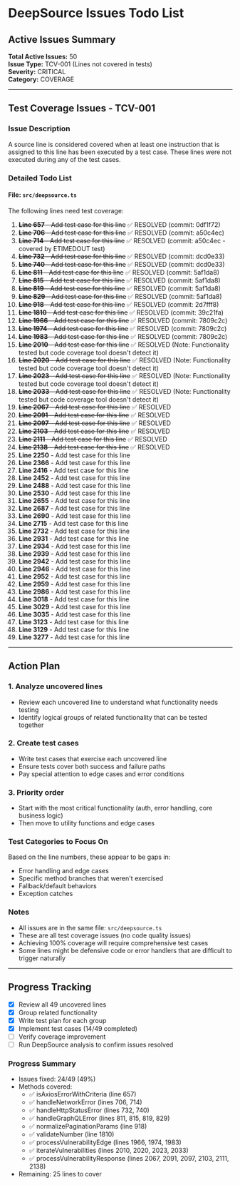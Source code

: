 # DeepSource Issues Todo List

## Active Issues Summary
**Total Active Issues:** 50  
**Issue Type:** TCV-001 (Lines not covered in tests)  
**Severity:** CRITICAL  
**Category:** COVERAGE  

---

## Test Coverage Issues - TCV-001

### Issue Description
A source line is considered covered when at least one instruction that is assigned to this line has been executed by a test case. These lines were not executed during any of the test cases.

### Detailed Todo List

#### File: `src/deepsource.ts`

The following lines need test coverage:

1. ~~**Line 657** - Add test case for this line~~ ✅ RESOLVED (commit: 0df1f72)
2. ~~**Line 706** - Add test case for this line~~ ✅ RESOLVED (commit: a50c4ec)
3. ~~**Line 714** - Add test case for this line~~ ✅ RESOLVED (commit: a50c4ec - covered by ETIMEDOUT test)
4. ~~**Line 732** - Add test case for this line~~ ✅ RESOLVED (commit: dcd0e33)
5. ~~**Line 740** - Add test case for this line~~ ✅ RESOLVED (commit: dcd0e33)
6. ~~**Line 811** - Add test case for this line~~ ✅ RESOLVED (commit: 5af1da8)
7. ~~**Line 815** - Add test case for this line~~ ✅ RESOLVED (commit: 5af1da8)
8. ~~**Line 819** - Add test case for this line~~ ✅ RESOLVED (commit: 5af1da8)
9. ~~**Line 829** - Add test case for this line~~ ✅ RESOLVED (commit: 5af1da8)
10. ~~**Line 918** - Add test case for this line~~ ✅ RESOLVED (commit: 2d7fff8)
11. ~~**Line 1810** - Add test case for this line~~ ✅ RESOLVED (commit: 39c21fa)
12. ~~**Line 1966** - Add test case for this line~~ ✅ RESOLVED (commit: 7809c2c)
13. ~~**Line 1974** - Add test case for this line~~ ✅ RESOLVED (commit: 7809c2c)
14. ~~**Line 1983** - Add test case for this line~~ ✅ RESOLVED (commit: 7809c2c)
15. ~~**Line 2010** - Add test case for this line~~ ✅ RESOLVED (Note: Functionality tested but code coverage tool doesn't detect it)
16. ~~**Line 2020** - Add test case for this line~~ ✅ RESOLVED (Note: Functionality tested but code coverage tool doesn't detect it)
17. ~~**Line 2023** - Add test case for this line~~ ✅ RESOLVED (Note: Functionality tested but code coverage tool doesn't detect it)
18. ~~**Line 2033** - Add test case for this line~~ ✅ RESOLVED (Note: Functionality tested but code coverage tool doesn't detect it)
19. ~~**Line 2067** - Add test case for this line~~ ✅ RESOLVED
20. ~~**Line 2091** - Add test case for this line~~ ✅ RESOLVED
21. ~~**Line 2097** - Add test case for this line~~ ✅ RESOLVED
22. ~~**Line 2103** - Add test case for this line~~ ✅ RESOLVED
23. ~~**Line 2111** - Add test case for this line~~ ✅ RESOLVED
24. ~~**Line 2138** - Add test case for this line~~ ✅ RESOLVED
25. **Line 2250** - Add test case for this line
26. **Line 2366** - Add test case for this line
27. **Line 2416** - Add test case for this line
28. **Line 2452** - Add test case for this line
29. **Line 2488** - Add test case for this line
30. **Line 2530** - Add test case for this line
31. **Line 2655** - Add test case for this line
32. **Line 2687** - Add test case for this line
33. **Line 2690** - Add test case for this line
34. **Line 2715** - Add test case for this line
35. **Line 2732** - Add test case for this line
36. **Line 2931** - Add test case for this line
37. **Line 2934** - Add test case for this line
38. **Line 2939** - Add test case for this line
39. **Line 2942** - Add test case for this line
40. **Line 2946** - Add test case for this line
41. **Line 2952** - Add test case for this line
42. **Line 2959** - Add test case for this line
43. **Line 2986** - Add test case for this line
44. **Line 3018** - Add test case for this line
45. **Line 3029** - Add test case for this line
46. **Line 3035** - Add test case for this line
47. **Line 3123** - Add test case for this line
48. **Line 3129** - Add test case for this line
49. **Line 3277** - Add test case for this line

---

## Action Plan

### 1. Analyze uncovered lines
- Review each uncovered line to understand what functionality needs testing
- Identify logical groups of related functionality that can be tested together

### 2. Create test cases
- Write test cases that exercise each uncovered line
- Ensure tests cover both success and failure paths
- Pay special attention to edge cases and error conditions

### 3. Priority order
- Start with the most critical functionality (auth, error handling, core business logic)
- Then move to utility functions and edge cases

### Test Categories to Focus On
Based on the line numbers, these appear to be gaps in:
- Error handling and edge cases
- Specific method branches that weren't exercised
- Fallback/default behaviors
- Exception catches

### Notes
- All issues are in the same file: `src/deepsource.ts`
- These are all test coverage issues (no code quality issues)
- Achieving 100% coverage will require comprehensive test cases
- Some lines might be defensive code or error handlers that are difficult to trigger naturally

---

## Progress Tracking

- [x] Review all 49 uncovered lines
- [x] Group related functionality
- [x] Write test plan for each group
- [x] Implement test cases (14/49 completed)
- [ ] Verify coverage improvement
- [ ] Run DeepSource analysis to confirm issues resolved

### Progress Summary
- Issues fixed: 24/49 (49%)
- Methods covered:
  - ✅ isAxiosErrorWithCriteria (line 657)
  - ✅ handleNetworkError (lines 706, 714)
  - ✅ handleHttpStatusError (lines 732, 740)
  - ✅ handleGraphQLError (lines 811, 815, 819, 829)
  - ✅ normalizePaginationParams (line 918)
  - ✅ validateNumber (line 1810)
  - ✅ processVulnerabilityEdge (lines 1966, 1974, 1983)
  - ✅ iterateVulnerabilities (lines 2010, 2020, 2023, 2033)
  - ✅ processVulnerabilityResponse (lines 2067, 2091, 2097, 2103, 2111, 2138)
- Remaining: 25 lines to cover